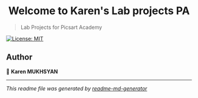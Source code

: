 <h1 align="center">Welcome to Karen's Lab projects PA </h1>
<p>
  <a href="#" target="_blank">
    
  </a>
</p>

> Lab Projects for Picsart Academy

<p>
  <a href="#" target="_blank">
    <img alt="License: MIT" src="https://681828296218-prod-staff.s3.eu-central-1.amazonaws.com/staff.am/upload/d/4/c/6/d4c694be.png" />
  </a>
</p>


## Author

👤 **Karen MUKHSYAN**



***
_This readme file was generated by [readme-md-generator](https://github.com/kefranabg/readme-md-generator)_